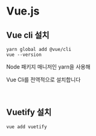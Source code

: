 # Vue.js

## Vue cli 설치

```shell
yarn global add @vue/cli
vue --version
```

Node 패키지 매니저인 yarn을 사용해

Vue Cli를 전역적으로 설치합니다

<br>

## Vuetify 설치

```shell
vue add vuetify
```
